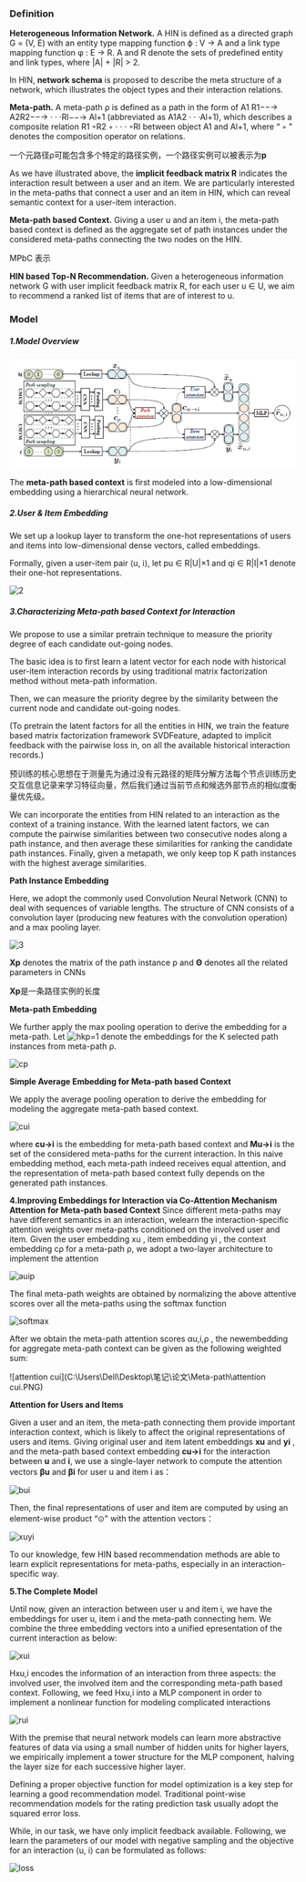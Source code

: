 ### **Definition**

**Heterogeneous Information Network.** A HIN is defined as a directed graph G = (V, E) with an entity type mapping function ϕ : V → A and a link type mapping function φ : E → R. A and R denote the sets of predefined entity and link types, where |A| + |R| > 2.

In HIN, **network schema** is proposed to describe the meta structure of a network, which illustrates the object types and their interaction relations.

**Meta-path.** A meta-path ρ is defined as a path in the form of A1 R1−−→ A2R2−−→ · · ·Rl−−→ Al+1 (abbreviated as A1A2 · · ·Al+1), which describes a composite relation R1 ◦R2 ◦ · · · ◦Rl between object A1 and Al+1, where “ ◦ ” denotes the composition operator on relations.

一个元路径ρ可能包含多个特定的路径实例，一个路径实例可以被表示为**p**

As we have illustrated above, the **implicit feedback matrix R** indicates the interaction result between a user and an item. We are particularly interested in the meta-paths that connect a user and an item in HIN, which can reveal semantic context for a user-item interaction.

**Meta-path based Context.** Giving a user u and an item i, the meta-path based context is defined as the aggregate set of path instances under the considered meta-paths connecting the two nodes on the HIN.

MPbC 表示

**HIN based Top-N Recommendation.** Given a heterogeneous information network G with user implicit feedback matrix R, for each user u ∈ U, we aim to recommend a ranked list of items that are of interest to u.



### **Model**

##### **1.Model Overview**

![1](..\1.PNG)

The **meta-path based context** is first modeled into a low-dimensional embedding using a hierarchical neural network.



##### **2.User & Item Embedding**

We set up a lookup layer to transform the one-hot representations of users and items into low-dimensional dense vectors, called embeddings.

Formally, given a user-item pair ⟨u, i⟩, let pu ∈ R|U|×1 and qi ∈ R|I|×1 denote their one-hot representations.

![2](C:\Users\Dell\Desktop\笔记\论文\Meta-path\2.PNG)



##### **3.Characterizing Meta-path based Context for Interaction**

We propose to use a similar pretrain technique to measure the priority degree of each candidate out-going nodes.

The basic idea is to first learn a latent vector for each node with historical user-item interaction records by using traditional matrix factorization method without meta-path information.

Then, we can measure the priority degree by the similarity between the current node and candidate out-going nodes.

(To pretrain the latent factors for all the entities in HIN, we train the feature based matrix factorization framework SVDFeature, adapted to implicit feedback with the pairwise loss in, on all the available historical interaction records.)

预训练的核心思想在于测量先为通过没有元路径的矩阵分解方法每个节点训练历史交互信息记录来学习特征向量，然后我们通过当前节点和候选外部节点的相似度衡量优先级。

We can incorporate the entities from HIN related to an interaction as the context of a training instance. With the learned latent factors, we can compute the pairwise similarities between two consecutive nodes along a path instance, and then average these similarities for ranking the candidate path instances. Finally, given a metapath, we only keep top K path instances with the highest average similarities.

**Path Instance Embedding**

Here, we adopt the commonly used Convolution Neural Network (CNN) to deal with sequences of variable lengths. The structure of CNN consists of a convolution layer (producing new features with the convolution operation) and a max pooling layer.

![3](C:\Users\Dell\Desktop\笔记\论文\Meta-path\3.PNG)

**Xp** denotes the matrix of the path instance p and **Θ** denotes all the related parameters in CNNs

**Xp**是一条路径实例的长度

**Meta-path Embedding**

We further apply the max pooling operation to derive the embedding for a meta-path. Let ![hkp=1](C:\Users\Dell\Desktop\笔记\论文\Meta-path\hkp=1.PNG) denote the embeddings
for the K selected path instances from meta-path ρ.

![cp](C:\Users\Dell\Desktop\笔记\论文\Meta-path\cp.PNG)

**Simple Average Embedding for Meta-path based Context**

We apply the average pooling operation to derive the embedding for modeling the aggregate meta-path based context.

![cui](C:\Users\Dell\Desktop\笔记\论文\Meta-path\cui.PNG)

where **cu→i** is the embedding for meta-path based context and **Mu→i** is the set of the considered meta-paths for the current interaction. In this naive embedding method, each meta-path indeed receives equal attention, and the representation of meta-path based context fully depends on the generated path instances.

**4.Improving Embeddings for Interaction via Co-Attention Mechanism**
**Attention for Meta-path based Context** Since different meta-paths may have different semantics in an interaction, welearn the interaction-specific attention weights over meta-paths conditioned on the involved user and item. Given the user embedding
xu , item embedding yi , the context embedding cρ for a meta-path ρ, we adopt a two-layer architecture to implement the attention

![auip](C:\Users\Dell\Desktop\笔记\论文\Meta-path\auip.PNG)

The final meta-path weights are obtained by normalizing the above attentive scores over all the meta-paths using the softmax function

![softmax](C:\Users\Dell\Desktop\笔记\论文\Meta-path\softmax.PNG)

After we obtain the meta-path attention scores αu,i,ρ , the newembedding for aggregate meta-path context can be given as the following weighted sum:

![attention cui](C:\Users\Dell\Desktop\笔记\论文\Meta-path\attention cui.PNG)

**Attention for Users and Items**

Given a user and an item, the meta-path connecting them provide important interaction context, which is likely to affect the original representations of users and items. Giving original user and item latent embeddings **xu** and **yi** , and the meta-path based context embedding **cu→i** for the interaction between **u** and **i**, we use a single-layer network to compute the attention vectors **βu** and **βi** for user u and item i as：

![bui](C:\Users\Dell\Desktop\笔记\论文\Meta-path\bui.PNG)

Then, the final representations of user and item are computed by using an element-wise product “⊙" with the attention vectors：

![xuyi](C:\Users\Dell\Desktop\笔记\论文\Meta-path\xuyi.PNG)

To our knowledge, few HIN based recommendation methods are able to learn explicit representations for meta-paths, especially in an interaction-specific way.

**5.The Complete Model**

Until now, given an interaction between user u and item i, we have the embeddings for user u, item i and the meta-path connecting hem. We combine the three embedding vectors into a unified epresentation of the current interaction as below:

![xui](C:\Users\Dell\Desktop\笔记\论文\Meta-path\xui.PNG)

Hxu,i encodes the information of an interaction from three aspects: the involved user, the involved item and the corresponding meta-path based context. Following, we feed Hxu,i into a MLP component in order to implement a nonlinear function for modeling complicated interactions

![rui](C:\Users\Dell\Desktop\笔记\论文\Meta-path\rui.PNG)

With the premise that neural network models can learn more abstractive features of data via using a small number of hidden units for higher layers, we empirically implement a tower structure for the MLP component, halving the layer size for each successive higher layer.

Defining a proper objective function for model optimization is a key step for learning a good recommendation model. Traditional
point-wise recommendation models for the rating prediction task usually adopt the squared error loss.

While, in our task, we have only implicit feedback available. Following, we learn the parameters of our model with negative sampling and the objective for an interaction ⟨u, i⟩ can be formulated as follows:

![loss](C:\Users\Dell\Desktop\笔记\论文\Meta-path\loss.PNG)
